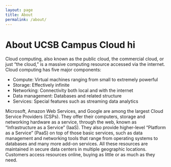 ```yaml
---
layout: page
title: About
permalink: /about/
---
```


# About UCSB Campus Cloud hi

Cloud computing, also known as the public cloud, the commercial cloud, or just “the cloud,” is a massive computing resource accessed via the internet.
Cloud computing has five major components:

*   Compute: Virtual machines ranging from small to extremely powerful
*   Storage: Effectively infinite
*   Networking: Connectivity both local and with the internet
*   Data management: Databases and related structure
*   Services: Special features such as streaming data analytics

Microsoft, Amazon Web Services, and Google are among the largest Cloud Service Providers (CSPs).
They offer their computers, storage and networking hardware as a service, through the web, known as “Infrastructure as a Service” (IaaS).
They also provide higher-level “Platform as a Service” (PaaS) on top of those basic services, such as data management and networking tools that range from operating systems to databases and many more add-on services.
All these resources are maintained in secure data centers in multiple geographic locations. Customers access resources online, buying as little or as much as they need.
